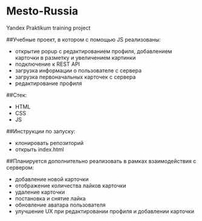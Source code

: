 # Mesto-Russia
Yandex Praktikum training project 

##Учебные проект, в котором с помощью JS реализованы: 
- открытие popup c редактированием профиля, добавлением карточки в разметку и увеличением картинки
- подключение к REST API
- загрузка информации о пользователе с сервера
- загрузка первоначальных карточек с сервера
- редактирование профиля

##Стек:
- HTML
- CSS
- JS

##Инструкции по запуску:
- клонировать репозиторий
- открыть index.html

##Планируется дополнительно реализовать в рамках взаимодействия с сервером: 
- добавление новой карточки
- отображение количества лайков карточки
- удаление карточки
- постановка и снятие лайка
- обновление аватара пользователя
- улучшение UX при редактировании профиля и добавлении карточки
